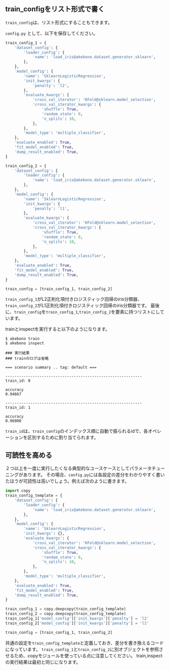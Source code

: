 ## train_configをリスト形式で書く

`train_config`は、リスト形式にすることもできます。

`config.py` として、以下を保存してください。

```python
train_config_1 = {
    'dataset_config': {
        'loader_config': {
            'name': 'load_iris@akebono.dataset.generator.sklearn',
        },
    },
    'model_config': {
        'name': 'SklearnLogisticRegression',
        'init_kwargs': {
            'penalty': 'l2',
        },
        'evaluate_kwargs': {
            'cross_val_iterator': 'KFold@sklearn.model_selection',
            'cross_val_iterator_kwargs': {
                'shuffle': True,
                'random_state': 0,
                'n_splits': 10,
            },
        },
        'model_type': 'multiple_classifier',
    },
    'evaluate_enabled': True,
    'fit_model_enabled': True,
    'dump_result_enabled': True,
}

train_config_2 = {
    'dataset_config': {
        'loader_config': {
            'name': 'load_iris@akebono.dataset.generator.sklearn',
        },
    },
    'model_config': {
        'name': 'SklearnLogisticRegression',
        'init_kwargs': {
            'penalty': 'l1',
        },
        'evaluate_kwargs': {
            'cross_val_iterator': 'KFold@sklearn.model_selection',
            'cross_val_iterator_kwargs': {
                'shuffle': True,
                'random_state': 0,
                'n_splits': 10,
            },
        },
        'model_type': 'multiple_classifier',
    },
    'evaluate_enabled': True,
    'fit_model_enabled': True,
    'dump_result_enabled': True,
}

train_config = [train_config_1, train_config_2]
```


`train_config_1`がL2正則化項付きロジスティック回帰のiris分類器、`train_config_2`がL1正則化項付きロジスティック回帰のiris分類器です。
最後に、`train_config`を`train_config_1`,`train_config_2`を要素に持つリストにしています。

trainとinspectを実行すると以下のようになります。

```
$ akebono train
$ akebono inspect

### 実行結果
### trainのログは省略

=== scenario summary .. tag: default ===

------------------------------------------------------------
train_id: 0

accuracy
0.94667 

------------------------------------------------------------
train_id: 1

accuracy
0.96000
```

`train_id`は、`train_config`のインデックス順に自動で振られるidで、各オペレーションを区別するために割り当てられます。

## 可読性を高める

２つ以上を一度に実行したくなる典型的なユースケースとしてパラメータチューニングがあります。
その場合、`config.py`には各設定の差分をわかりやすく書いたほうが可読性は高いでしょう。例えば次のように書きます。

```python
import copy
train_config_template = { 
    'dataset_config': {
        'loader_config': {
            'name': 'load_iris@akebono.dataset.generator.sklearn',
        },  
    },  
    'model_config': {
        'name': 'SklearnLogisticRegression',
        'init_kwargs': {},
        'evaluate_kwargs': {
            'cross_val_iterator': 'KFold@sklearn.model_selection',
            'cross_val_iterator_kwargs': {
                'shuffle': True,
                'random_state': 0,
                'n_splits': 10,
            },  
        },  
        'model_type': 'multiple_classifier',
    },  
    'evaluate_enabled': True,
    'fit_model_enabled': True,
    'dump_result_enabled': True,
}

train_config_1 = copy.deepcopy(train_config_template)
train_config_2 = copy.deepcopy(train_config_template)
train_config_1['model_config']['init_kwargs']['penalty'] = 'l2'
train_config_2['model_config']['init_kwargs']['penalty'] = 'l1'

train_config = [train_config_1, train_config_2]
```

共通の設定を`train_config_template`と定義しておき、差分を書き換えるコードになっています。
`train_config_1`と`train_config_2`に別オブジェクトを参照させるため、copyモジュールを使っている点に注意してください。
train,inspectの実行結果は最初と同じになります。
